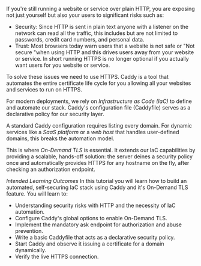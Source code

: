If you're still running a website or service over plain HTTP, you are exposing not just yourself but also your users to significant risks such as: 
- Security: Since HTTP is sent in plain text anyone with a listener on the network can read all the traffic, this includes but are not limited to passwords, credit card numbers, and personal data.
- Trust: Most browsers today warn users that a website is not safe or "Not secure "when using HTTP and this drives users away from your website or service. In short running HTTPS is no longer optional if you actually want users for you website or service. 

To solve these issues we need to use HTTPS. Caddy is a tool that automates the entire certificate life cycle for you allowing all your websites and services to run on HTTPS.

For modern deployments, we rely on *Infrastructure as Code (IaC)* to define and automate our stack. Caddy's configuration file (Caddyfile) serves as a declarative policy for our security layer. 

A standard Caddy configuration requires listing every domain. For dynamic services like a *SaaS platform* or a *web host* that handles user-defined domains, this breaks the automation model. 

This is where *On-Demand TLS* is essential. It extends our IaC capabilities by providing a scalable, hands-off solution: the server deines a security policy once and automatically provides HTTPS for any hostname on the fly, after checking an authorization endpoint. 

*Intended Learning Outcomes*
In this tutorial you will learn how to build an automated, self-securing IaC stack using Caddy and it's On-Demand TLS feature. You will learn to:
- Understanding security risks with HTTP and the necessity of IaC automation.
- Configure Caddy's global options to enable On-Demand TLS.
- Implement the mandatory ask endpoint for authorization and abuse prevention.
- Write a basic Caddyfile that acts as a declarative security policy.
- Start Caddy and observe it issuing a certificate for a domain dynamically. 
- Verify the live HTTPS connection.